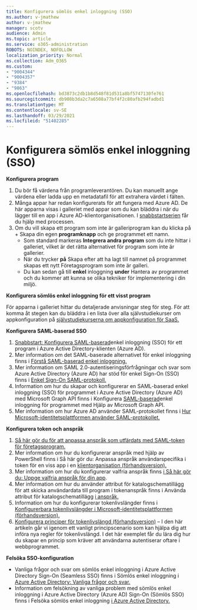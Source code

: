 ```yaml
---
title: Konfigurera sömlös enkel inloggning (SSO)
ms.author: v-jmathew
author: v-jmathew
manager: scotv
audience: Admin
ms.topic: article
ms.service: o365-administration
ROBOTS: NOINDEX, NOFOLLOW
localization_priority: Normal
ms.collection: Adm_O365
ms.custom:
- "9004344"
- "9004357"
- "9384"
- "9863"
ms.openlocfilehash: bd3873c2db1b8d548f81d531a8bf5747130fe761
ms.sourcegitcommit: db908b3da2c7a6508a77bf4f2c80afb294fadbd1
ms.translationtype: MT
ms.contentlocale: sv-SE
ms.lasthandoff: 03/29/2021
ms.locfileid: "51402285"
---
```

# <a name="configure-seamless-single-sign-on-sso"></a>Konfigurera sömlös enkel inloggning (SSO)

**Konfigurera program**

1. Du bör få värdena från programleverantören. Du kan manuellt ange värdena eller ladda upp en metadatafil för att extrahera värdet i fälten.
2. Många appar har redan konfigurerats för att fungera med Azure AD. De här apparna visas i galleriet med appar som du kan bläddra i när du lägger till en app i Azure AD-klientorganisationen. I [snabbstartserien](https://docs.microsoft.com/azure/active-directory/manage-apps/add-application-portal-configure) får du hjälp med processen.
3. Om du vill skapa ett program som inte är galleriprogram kan du klicka på + Skapa din egen **programknapp** och ge programmet ett namn.
    - Som standard markeras **Integrera andra program** som du inte hittar i galleriet, vilket är det rätta alternativet för program som inte är gallerier.
    - När du trycker **på** Skapa efter att ha lagt till namnet på programmet skapas ett nytt Företagsprogram som inte är galleri.
    - Du kan sedan gå till **enkel** inloggning **under** Hantera av programmet och du kommer att kunna se olika tekniker för implementering i din miljö.

**Konfigurera sömlös enkel inloggning för ett visst program**

För apparna i galleriet hittar du detaljerade anvisningar steg för steg. För att komma åt stegen kan du bläddra i en lista över alla självstudiekurser om appkonfiguration på [självstudiekurserna om appkonfiguration för SaaS.](https://docs.microsoft.com/azure/active-directory/saas-apps/tutorial-list)

**Konfigurera SAML-baserad SSO**

1. [Snabbstart: Konfigurera SAML-baserad](https://docs.microsoft.com/azure/active-directory/manage-apps/add-application-portal-setup-sso)enkel inloggning (SSO) för ett program i Azure Active Directory-klienten (Azure AD).
2. Mer information om det SAML-baserade alternativet för enkel inloggning finns i [Förstå SAML-baserad enkel inloggning.](https://docs.microsoft.com/azure/active-directory/manage-apps/configure-saml-single-sign-on)
3. Mer information om SAML 2.0-autentiseringsförfrågningar och svar som Azure Active Directory (Azure AD) har stöd för enkel Sign-On (SSO) finns i [Enkel Sign-On SAML-protokoll.](https://docs.microsoft.com/azure/active-directory/develop/single-sign-on-saml-protocol)
4. Information om hur du skapar och konfigurerar en SAML-baserad enkel inloggning (SSO) för programmet i Azure Active Directory (Azure AD) med Microsoft Graph API finns i Konfigurera [SAML-baserad](https://docs.microsoft.com/graph/application-saml-sso-configure-api)enkel inloggning för programmet med Hjälp av Microsoft Graph API.
5. Mer information om hur Azure AD använder SAML-protokollet finns i [Hur Microsoft-identitetsplattformen använder SAML-protokollet.](https://docs.microsoft.com/azure/active-directory/develop/active-directory-saml-protocol-reference)

**Konfigurera token och anspråk**

1. [Så här gör du för att anpassa anspråk som utfärdats med SAML-token för företagsprogram.](https://docs.microsoft.com/azure/active-directory/develop/active-directory-saml-claims-customization)
2. Mer information om hur du konfigurerar anspråk med hjälp av PowerShell finns i Så här gör du: Anpassa anspråk användarspecifika i token för en viss app i en [klientorganisation (förhandsversion).](https://docs.microsoft.com/azure/active-directory/develop/active-directory-claims-mapping)
3. Mer information om hur du konfigurerar valfria anspråk finns [i Så här gör du: Uppge valfria anspråk för din app](https://docs.microsoft.com/azure/active-directory/develop/active-directory-optional-claims).
4. Mer information om hur du använder attribut för katalogschematillägg för att skicka användardata till program i tokenanspråk finns i Använda attribut för katalogschematillägg [i anspråk.](https://docs.microsoft.com/azure/active-directory/develop/active-directory-schema-extensions)
5. Information om hur du konfigurerar tokenlivslängder finns i [Konfigurerbara tokenlivslängder i Microsoft-identitetsplattformen (förhandsversion).](https://docs.microsoft.com/azure/active-directory/develop/active-directory-configurable-token-lifetimes)
6. [Konfigurera principer för tokenlivslängd (förhandsversion)](https://docs.microsoft.com/azure/active-directory/develop/configure-token-lifetimes) – I den här artikeln går vi igenom ett vanligt principscenario som kan hjälpa dig att införa nya regler för tokenlivslängd. I det här exemplet får du lära dig hur du skapar en princip som kräver att användarna autentiserar oftare i webbprogrammet.

**Felsöka SSO-konfiguration**

- Vanliga frågor och svar om sömlös enkel inloggning i Azure Active Directory Sign-On (Seamless SSO) finns i Sömlös enkel inloggning i [Azure Active Directory: Vanliga frågor och svar.](https://docs.microsoft.com/azure/active-directory/hybrid/how-to-connect-sso-faq)
- Information om felsökning av vanliga problem med sömlös enkel inloggning i Azure Active Directory (Azure AD) Sign-On (Sömlös SSO) finns i Felsöka sömlös enkel inloggning [i Azure Active Directory.](https://docs.microsoft.com/azure/active-directory/hybrid/tshoot-connect-sso)
